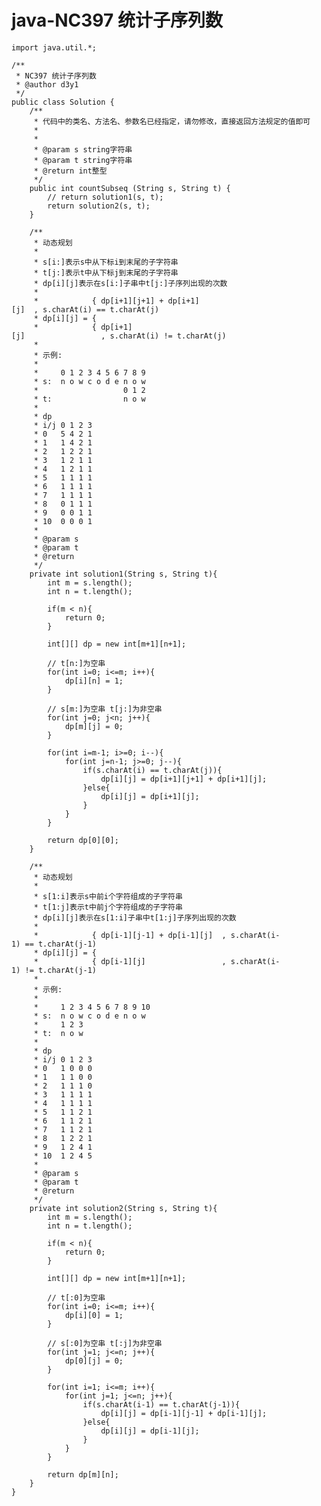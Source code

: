 # java-NC397 统计子序列数


    import java.util.*;
    
    /**
     * NC397 统计子序列数
     * @author d3y1
     */
    public class Solution {
        /**
         * 代码中的类名、方法名、参数名已经指定，请勿修改，直接返回方法规定的值即可
         *
         *
         * @param s string字符串
         * @param t string字符串
         * @return int整型
         */
        public int countSubseq (String s, String t) {
            // return solution1(s, t);
            return solution2(s, t);
        }
    
        /**
         * 动态规划
         *
         * s[i:]表示s中从下标i到末尾的子字符串
         * t[j:]表示t中从下标j到末尾的子字符串
         * dp[i][j]表示在s[i:]子串中t[j:]子序列出现的次数
         *
         *            { dp[i+1][j+1] + dp[i+1][j]  , s.charAt(i) == t.charAt(j)
         * dp[i][j] = {
         *            { dp[i+1][j]                 , s.charAt(i) != t.charAt(j)
         *
         * 示例:
         *
         *     0 1 2 3 4 5 6 7 8 9
         * s:  n o w c o d e n o w
         *                   0 1 2
         * t:                n o w
         *
         * dp
         * i/j 0 1 2 3
         * 0   5 4 2 1
         * 1   1 4 2 1
         * 2   1 2 2 1
         * 3   1 2 1 1
         * 4   1 2 1 1
         * 5   1 1 1 1
         * 6   1 1 1 1
         * 7   1 1 1 1
         * 8   0 1 1 1
         * 9   0 0 1 1
         * 10  0 0 0 1
         *
         * @param s
         * @param t
         * @return
         */
        private int solution1(String s, String t){
            int m = s.length();
            int n = t.length();
    
            if(m < n){
                return 0;
            }
    
            int[][] dp = new int[m+1][n+1];
    
            // t[n:]为空串
            for(int i=0; i<=m; i++){
                dp[i][n] = 1;
            }
    
            // s[m:]为空串 t[j:]为非空串
            for(int j=0; j<n; j++){
                dp[m][j] = 0;
            }
    
            for(int i=m-1; i>=0; i--){
                for(int j=n-1; j>=0; j--){
                    if(s.charAt(i) == t.charAt(j)){
                        dp[i][j] = dp[i+1][j+1] + dp[i+1][j];
                    }else{
                        dp[i][j] = dp[i+1][j];
                    }
                }
            }
    
            return dp[0][0];
        }
    
        /**
         * 动态规划
         *
         * s[1:i]表示s中前i个字符组成的子字符串
         * t[1:j]表示t中前j个字符组成的子字符串
         * dp[i][j]表示在s[1:i]子串中t[1:j]子序列出现的次数
         *
         *            { dp[i-1][j-1] + dp[i-1][j]  , s.charAt(i-1) == t.charAt(j-1)
         * dp[i][j] = {
         *            { dp[i-1][j]                 , s.charAt(i-1) != t.charAt(j-1)
         *
         * 示例:
         *
         *     1 2 3 4 5 6 7 8 9 10
         * s:  n o w c o d e n o w
         *     1 2 3
         * t:  n o w
         *
         * dp
         * i/j 0 1 2 3
         * 0   1 0 0 0
         * 1   1 1 0 0
         * 2   1 1 1 0
         * 3   1 1 1 1
         * 4   1 1 1 1
         * 5   1 1 2 1
         * 6   1 1 2 1
         * 7   1 1 2 1
         * 8   1 2 2 1
         * 9   1 2 4 1
         * 10  1 2 4 5
         *
         * @param s
         * @param t
         * @return
         */
        private int solution2(String s, String t){
            int m = s.length();
            int n = t.length();
    
            if(m < n){
                return 0;
            }
    
            int[][] dp = new int[m+1][n+1];
    
            // t[:0]为空串
            for(int i=0; i<=m; i++){
                dp[i][0] = 1;
            }
    
            // s[:0]为空串 t[:j]为非空串
            for(int j=1; j<=n; j++){
                dp[0][j] = 0;
            }
    
            for(int i=1; i<=m; i++){
                for(int j=1; j<=n; j++){
                    if(s.charAt(i-1) == t.charAt(j-1)){
                        dp[i][j] = dp[i-1][j-1] + dp[i-1][j];
                    }else{
                        dp[i][j] = dp[i-1][j];
                    }
                }
            }
    
            return dp[m][n];
        }
    }

  

